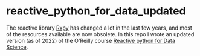 # reactive_python_for_data_updated
The reactive library [Rxpy](https://rxpy.readthedocs.io/en/latest/) has changed a lot in the last few years, and most of the resources available are now obsolete. 
In this repo I wrote an updated version (as of 2022) of the O'Reilly course [Reactive python for Data Science](https://learning.oreilly.com/videos/reactive-python-for/9781491979006/).
